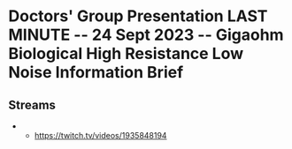 # Doctors' Group Presentation LAST MINUTE -- 24 Sept 2023 -- Gigaohm Biological High Resistance Low Noise Information Brief

## Streams
- - https://twitch.tv/videos/1935848194

